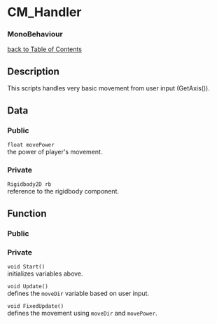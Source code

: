 # CM_Handler
### MonoBehaviour

[back to Table of Contents](/TableOfContents.md)

## Description
This scripts handles very basic movement from user input (GetAxis()).

## Data

### Public

`float movePower`  
the power of player's movement.

### Private

`Rigidbody2D rb`  
reference to the rigidbody component.

## Function

### Public



### Private

`void Start()`  
initializes variables above.

`void Update()`  
defines the `moveDir` variable based on user input.

`void FixedUpdate()`  
defines the movement using `moveDir` and `movePower`.

